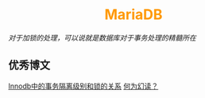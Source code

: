 # <div style="text-align:center;color:#FF9900">MariaDB</div>
*对于加锁的处理，可以说就是数据库对于事务处理的精髓所在*

## 优秀博文
[Innodb中的事务隔离级别和锁的关系][]
[何为幻读？][]



[Innodb中的事务隔离级别和锁的关系]:https://tech.meituan.com/2014/08/20/innodb-lock.html
[何为幻读？]:https://segmentfault.com/a/1190000016566788
